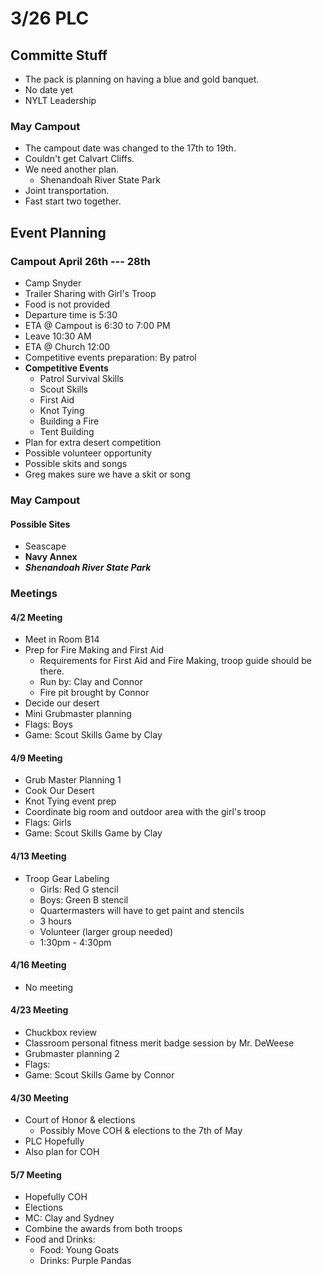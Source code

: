 # 3/26 PLC
## Committe Stuff
 - The pack is planning on having a blue and gold banquet. 
 - No date yet
 - NYLT Leadership

### May Campout
 - The campout date was changed to the 17th to 19th. 
 - Couldn't get Calvart Cliffs. 
 - We need another plan. 
	 - Shenandoah River State Park
 - Joint transportation.
 - Fast start two together.

## Event Planning
### Campout April 26th --- 28th
 - Camp Snyder
 - Trailer Sharing with Girl's Troop
 - Food is not provided
 - Departure time is 5:30
 - ETA @ Campout is 6:30 to 7:00 PM
 - Leave 10:30 AM 
 - ETA @ Church 12:00
 - Competitive events preparation: By patrol
 - **Competitive Events**
	 - Patrol Survival Skills
	 - Scout Skills
	 - First Aid
	 - Knot Tying
	 - Building a Fire
	 - Tent Building
 - Plan for extra desert competition
 - Possible volunteer opportunity
 - Possible skits and songs
 - Greg makes sure we have a skit or song
### May Campout
#### Possible Sites
 - Seascape
 - **Navy Annex**
 - ***Shenandoah River State Park***
### Meetings
#### 4/2 Meeting
 - Meet in Room B14
 - Prep for Fire Making and First Aid
	 - Requirements for First Aid and Fire Making, troop guide should be there.
	 - Run by: Clay and Connor
	 - Fire pit brought by Connor
 - Decide our desert
 - Mini Grubmaster planning
 - Flags: Boys
 - Game: Scout Skills Game by Clay

#### 4/9 Meeting
 - Grub Master Planning 1
 - Cook Our Desert
 - Knot Tying event prep
 - Coordinate big room and outdoor area with the girl's troop
 - Flags: Girls
 - Game: Scout Skills Game by Clay
#### 4/13 Meeting
 - Troop Gear Labeling
	 - Girls: Red G stencil
	 - Boys: Green B stencil
	 - Quartermasters will have to get paint and stencils
	 - 3 hours
	 - Volunteer (larger group needed)
	 - 1:30pm - 4:30pm

#### 4/16 Meeting
 - No meeting

#### 4/23 Meeting
 - Chuckbox review
 - Classroom personal fitness merit badge session by Mr. DeWeese
 - Grubmaster planning 2
 - Flags:
 - Game: Scout Skills Game by Connor

#### 4/30 Meeting
 - Court of Honor & elections
	 - Possibly Move COH & elections to the 7th of May
 - PLC Hopefully
 - Also plan for COH

#### 5/7 Meeting
 - Hopefully COH
 - Elections
 - MC: Clay and Sydney
 - Combine the awards from both troops
- Food and Drinks:
	 - Food: Young Goats
	 - Drinks: Purple Pandas
<!--stackedit_data:
eyJoaXN0b3J5IjpbLTgyNjAyOTM5Nl19
-->